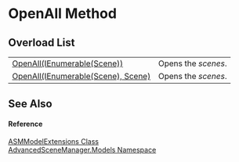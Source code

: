 # OpenAll Method


## Overload List
<table>
<tr>
<td><a href="M_AdvancedSceneManager_Models_ASMModelExtensions_OpenAll">OpenAll(IEnumerable(Scene))</a></td>
<td>Opens the <em>scenes</em>.</td></tr>
<tr>
<td><a href="M_AdvancedSceneManager_Models_ASMModelExtensions_OpenAll_1">OpenAll(IEnumerable(Scene), Scene)</a></td>
<td>Opens the <em>scenes</em>.</td></tr>
</table>

## See Also


#### Reference
<a href="T_AdvancedSceneManager_Models_ASMModelExtensions">ASMModelExtensions Class</a>  
<a href="N_AdvancedSceneManager_Models">AdvancedSceneManager.Models Namespace</a>  
